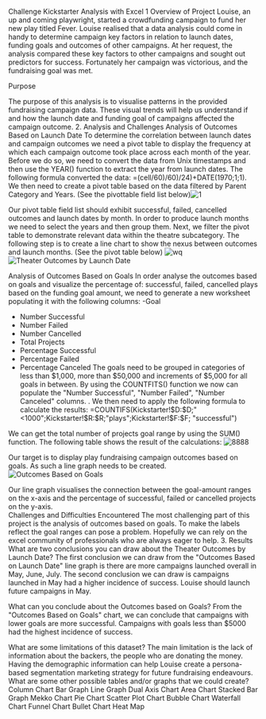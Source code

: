 Challenge Kickstarter Analysis with Excel
1 Overview of Project
Louise, an up and coming playwright, started a crowdfunding campaign to fund her new play titled Fever. Louise realised that  a data analysis could come in handy to determine campaign key factors in relation to launch dates, funding goals and outcomes of other campaigns. At her request, the analysis compared these key factors to other campaigns and sought out predictors for success. Fortunately her campaign was victorious, and the fundraising goal was met. 

Purpose

The purpose of this analysis is to visualise patterns  in the provided fundraising campaign data. These visual trends will help us understand if and how the launch date and funding goal of campaigns affected the campaign outcome. 
2.   Analysis and Challenges
Analysis of Outcomes Based on Launch Date
To determine the correlation between launch dates and campaign  outcomes we need a pivot table to display the frequency at which each campaign outcome  took place across each month of the year.  Before we do so, we need to convert the data from Unix timestamps and then use the YEAR() function to extract the year from launch dates. The following formula converted the data: =(cell/60)/60)/24)+DATE(1970;1;1). 
We then need to create a pivot table based on the data filtered by Parent Category and Years. (See the pivottable field list below)![1](https://user-images.githubusercontent.com/96391154/148706337-49659532-b51e-4c27-ac7c-11cd838dd1c1.png)

 
Our pivot table field list should exhibit successful, failed, cancelled outcomes and launch dates by month. In order to produce launch months we need to  select the years and then group them. Next, we filter the pivot table to demonstrate relevant data within the theatre subcategory.  The following step is to create a line chart to show the nexus between outcomes and launch months. (See  the pivot table below)
 ![wq](https://user-images.githubusercontent.com/96391154/148706352-77ee27c2-df10-4bd6-bea5-4dbbbcf99826.png)
![Theater Outcomes by Launch Date](https://user-images.githubusercontent.com/96391154/148706365-015186ea-2a3a-4f71-a7c3-85b96d41cf32.png)

 Analysis of Outcomes Based on Goals
In order analyse the outcomes based on goals  and visualize the percentage of: successful, failed, cancelled plays based on the funding goal amount, we need to generate a new worksheet populating it with the  following columns: 
-Goal
- Number Successful
- Number Failed
- Number Cancelled
- Total Projects
- Percentage Successful
- Percentage Failed
- Percentage Canceled
The goals need to be grouped in categories of less than $1,000, more than $50,000 and increments of $5,000 for all goals in between. By using the COUNTFITS() function we now can populate the "Number Successful", "Number Failed", "Number Canceled" columns.  .  We then need to apply the following formula to calculate the results:
=COUNTIFS(Kickstarter!$D:$D;"<1000";Kickstarter!$R:$R;"plays";Kickstarter!$F:$F; "successful")

We can get the total number of projects goal range by using the SUM() function. 
The following table shows the result of the calculations:
 ![8888](https://user-images.githubusercontent.com/96391154/148706393-92f99cfb-aab3-4e87-9228-66d54534160c.png)


 Our target is to display play fundraising campaign outcomes based on goals. As such a line graph needs to be created. ![Outcomes Based on Goals](https://user-images.githubusercontent.com/96391154/148706399-dbfd7cd0-0ede-4cec-9a85-e10f017a7497.png)

Our line graph visualises the connection between the goal-amount ranges on the x-axis and the percentage of successful, failed or cancelled projects on the y-axis.  
Challenges and Difficulties Encountered
The most challenging part of this project is the analysis of  outcomes based on goals. To  make the labels reflect the goal ranges can pose a problem. Hopefully we can  rely on the excel community of professionals who are always eager to help. 
 3.   Results
What are two conclusions you can draw about the Theater Outcomes by Launch Date?
The first conclusion we can draw from the "Outcomes Based on Launch Date" line graph is there are more campaigns launched overall in May, June, July. The second conclusion we can draw is campaigns launched in May had a higher incidence of success. Louise should launch future campaigns in May.

What can you conclude about the Outcomes based on Goals?
From the "Outcomes Based on Goals" chart, we can conclude that campaigns with lower goals are more successful. Campaigns with goals less than $5000 had the highest incidence of success.

What are some limitations of this dataset?
The main limitation is the lack of  information about the backers, the people who are  donating the money. Having the demographic information can help Louise create a persona-based segmentation marketing strategy for future fundraising endeavours.  
What are some other possible tables and/or graphs that we could create?
Column Chart
Bar Graph
Line Graph
Dual Axis Chart
Area Chart
Stacked Bar Graph
Mekko Chart
Pie Chart
Scatter Plot Chart
Bubble Chart
Waterfall Chart
Funnel Chart
Bullet Chart
Heat Map


